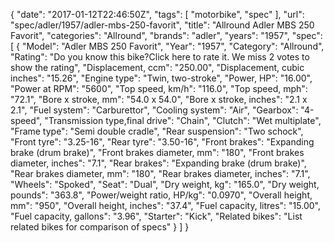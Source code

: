 {
    "date": "2017-01-12T22:46:50Z",
    "tags": [
        "motorbike",
        "spec"
    ],
    "url": "spec\/adler\/1957\/adler-mbs-250-favorit",
    "title": "Allround Adler MBS 250 Favorit",
    "categories": "Allround",
    "brands": "adler",
    "years": "1957",
    "spec": [
        {
            "Model": "Adler MBS 250 Favorit",
            "Year": "1957",
            "Category": "Allround",
            "Rating": "Do you know this bike?Click here to rate it. We miss 2 votes to show the rating",
            "Displacement, ccm": "250.00",
            "Displacement, cubic inches": "15.26",
            "Engine type": "Twin, two-stroke",
            "Power, HP": "16.00",
            "Power at RPM": "5600",
            "Top speed, km\/h": "116.0",
            "Top speed, mph": "72.1",
            "Bore x stroke, mm": "54.0 x 54.0",
            "Bore x stroke, inches": "2.1 x 2.1",
            "Fuel system": "Carburettor",
            "Cooling system": "Air",
            "Gearbox": "4-speed",
            "Transmission type,final drive": "Chain",
            "Clutch": "Wet multiplate",
            "Frame type": "Semi double cradle",
            "Rear suspension": "Two schock",
            "Front tyre": "3.25-16",
            "Rear tyre": "3.50-16",
            "Front brakes": "Expanding brake (drum brake)",
            "Front brakes diameter, mm": "180",
            "Front brakes diameter, inches": "7.1",
            "Rear brakes": "Expanding brake (drum brake)",
            "Rear brakes diameter, mm": "180",
            "Rear brakes diameter, inches": "7.1",
            "Wheels": "Spoked",
            "Seat": "Dual",
            "Dry weight, kg": "165.0",
            "Dry weight, pounds": "363.8",
            "Power\/weight ratio, HP\/kg": "0.0970",
            "Overall height, mm": "950",
            "Overall height, inches": "37.4",
            "Fuel capacity, litres": "15.00",
            "Fuel capacity, gallons": "3.96",
            "Starter": "Kick",
            "Related bikes": "List related bikes for comparison of specs"
        }
    ]
}